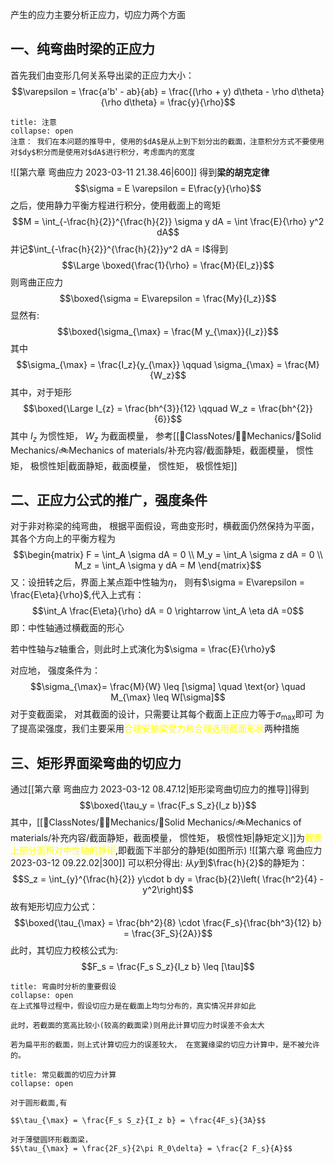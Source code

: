 产生的应力主要分析正应力，切应力两个方面

## 一、纯弯曲时梁的正应力
首先我们由变形几何关系导出梁的正应力大小：
$$\varepsilon = \frac{a'b' - ab}{ab} = \frac{(\rho + y) d\theta - \rho d\theta}{\rho d\theta} = \frac{y}{\rho}$$
`````ad-caution
title: 注意
collapse: open
注意： 我们在本问题的推导中, 使用的$dA$是从上到下划分出的截面，注意积分方式不要使用对$dy$积分而是使用对$dA$进行积分，考虑面内的宽度
`````
![[第六章 弯曲应力 2023-03-11 21.38.46|600]]
得到**梁的胡克定律** 
$$\sigma = E \varepsilon = E\frac{y}{\rho}$$
之后，使用静力平衡方程进行积分，使用截面上的弯矩
$$M = \int_{-\frac{h}{2}}^{\frac{h}{2}} \sigma y dA = \int \frac{E}{\rho} y^2 dA$$
并记$\int_{-\frac{h}{2}}^{\frac{h}{2}}y^2 dA = I$得到 
$$\Large \boxed{\frac{1}{\rho} = \frac{M}{EI_z}}$$
则弯曲正应力 
$$\boxed{\sigma = E\varepsilon = \frac{My}{I_z}}$$
显然有: 
$$\boxed{\sigma_{\max} = \frac{M y_{\max}}{I_z}}$$
其中 
$$\sigma_{\max} = \frac{I_z}{y_{\max}} \qquad \sigma_{\max} = \frac{M}{W_z}$$
其中，对于矩形 
$$\boxed{\Large   I_{z} = \frac{bh^{3}}{12} \qquad W_z = \frac{bh^{2}}{6}}$$
其中 $I_{z}$ 为惯性矩， $W_{z}$ 为截面模量， 参考[[📘ClassNotes/👨‍🔧Mechanics/🕋Solid Mechanics/🚲Mechanics of materials/补充内容/截面静矩，截面模量， 惯性矩， 极惯性矩|截面静矩，截面模量， 惯性矩， 极惯性矩]] 
## 二、正应力公式的推广，强度条件
对于非对称梁的纯弯曲， 根据平面假设，弯曲变形时，横截面仍然保持为平面，其各个方向上的平衡方程为 
$$\begin{matrix}
F = \int_A \sigma dA = 0 \\
M_y = \int_A \sigma z dA = 0 \\
M_z = \int_A \sigma y dA = M
\end{matrix}$$
又：设扭转之后，界面上某点距中性轴为$\eta$， 则有$\sigma = E\varepsilon = \frac{E\eta}{\rho}$,代入上式有：
$$\int_A \frac{E\eta}{\rho} dA = 0 \rightarrow  \int_A \eta dA =0$$
即：中性轴通过横截面的形心

若中性轴与$z$轴重合，则此时上式演化为$\sigma = \frac{E}{\rho}y$

对应地， 强度条件为： 
$$\sigma_{\max}= \frac{M}{W} \leq  [\sigma] \quad \text{or} \quad M_{\max} \leq W[\sigma]$$
对于变截面梁， 对其截面的设计，只需要让其每个截面上正应力等于$\sigma_{\max}$即可
为了提高梁强度，我们主要采用<mark style="background: transparent; color: yellow">合理安排梁受力和合理选用截面形状</mark>两种措施

## 三、矩形界面梁弯曲的切应力
通过[[第六章 弯曲应力 2023-03-12 08.47.12|矩形梁弯曲切应力的推导]]得到
$$\boxed{\tau_y = \frac{F_s S_z}{I_z b}}$$
其中，[[📘ClassNotes/👨‍🔧Mechanics/🕋Solid Mechanics/🚲Mechanics of materials/补充内容/截面静矩，截面模量， 惯性矩， 极惯性矩|静矩定义]]为<mark style="background: transparent; color: yellow">截面上部分面积对中性轴的静矩</mark>,即截面下半部分的静矩(如图所示)
![[第六章 弯曲应力 2023-03-12 09.22.02|300]]
可以积分得出: 从$y$到$\frac{h}{2}$的静矩为：
$$S_z  = \int_{y}^{\frac{h}{2}} y\cdot  b dy = \frac{b}{2}\left( \frac{h^2}{4} - y^2\right)$$
故有矩形切应力公式：
$$\boxed{\tau_{\max} = \frac{bh^2}{8} \cdot \frac{F_s}{\frac{bh^3}{12} b} = \frac{3F_S}{2A}}$$
此时，其切应力校核公式为: 
$$F_s = \frac{F_s S_z}{I_z b} \leq [\tau]$$

`````ad-tip
title: 弯曲时分析的重要假设
collapse: open
在上式推导过程中，假设切应力是在截面上均匀分布的，真实情况并非如此

此时，若截面的宽高比较小(较高的截面梁)则用此计算切应力时误差不会太大

若为扁平形的截面，则上式计算切应力的误差较大， 在宽翼缘梁的切应力计算中，是不被允许的。
`````

`````ad-example
title: 常见截面的切应力计算
collapse: open

对于圆形截面,有

$$\tau_{\max} = \frac{F_s S_z}{I_z b} = \frac{4F_s}{3A}$$

对于薄壁圆环形截面梁，
$$\tau_{\max} = \frac{2F_s}{2\pi R_0\delta} = \frac{2 F_s}{A}$$
`````
